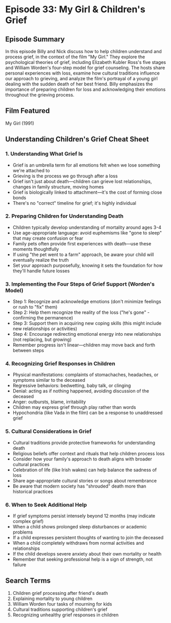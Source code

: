# Episode 33: My Girl & Children's Grief

## Episode Summary
In this episode Billy and Nick discuss how to help children understand and process grief, in the context of the film "My Girl." They explore the psychological theories of grief, including Elizabeth Kubler Ross's five stages and William Worden's four-step model for grief counseling. The hosts share personal experiences with loss, examine how cultural traditions influence our approach to grieving, and analyze the film's portrayal of a young girl dealing with the sudden death of her best friend. Billy emphasizes the importance of preparing children for loss and acknowledging their emotions throughout the grieving process.

## Film Featured
My Girl (1991)

## Understanding Children's Grief Cheat Sheet

### 1. Understanding What Grief Is
- Grief is an umbrella term for all emotions felt when we lose something we're attached to
- Grieving is the process we go through after a loss
- Grief isn't just about death—children can grieve lost relationships, changes in family structure, moving homes
- Grief is biologically linked to attachment—it's the cost of forming close bonds
- There's no "correct" timeline for grief; it's highly individual

### 2. Preparing Children for Understanding Death
- Children typically develop understanding of mortality around ages 3-4
- Use age-appropriate language: avoid euphemisms like "gone to sleep" that may create confusion or fear
- Family pets often provide first experiences with death—use these moments thoughtfully
- If using "the pet went to a farm" approach, be aware your child will eventually realize the truth
- Set your approach purposefully, knowing it sets the foundation for how they'll handle future losses

### 3. Implementing the Four Steps of Grief Support (Worden's Model)
- Step 1: Recognize and acknowledge emotions (don't minimize feelings or rush to "fix" them)
- Step 2: Help them recognize the reality of the loss ("he's gone" - confirming the permanence)
- Step 3: Support them in acquiring new coping skills (this might include new relationships or activities)
- Step 4: Encourage redirecting emotional energy into new relationships (not replacing, but growing)
- Remember progress isn't linear—children may move back and forth between steps

### 4. Recognizing Grief Responses in Children
- Physical manifestations: complaints of stomachaches, headaches, or symptoms similar to the deceased
- Regressive behaviors: bedwetting, baby talk, or clinging
- Denial: acting as if nothing happened, avoiding discussion of the deceased
- Anger: outbursts, blame, irritability
- Children may express grief through play rather than words
- Hypochondria (like Vada in the film) can be a response to unaddressed grief

### 5. Cultural Considerations in Grief
- Cultural traditions provide protective frameworks for understanding death
- Religious beliefs offer context and rituals that help children process loss
- Consider how your family's approach to death aligns with broader cultural practices
- Celebration of life (like Irish wakes) can help balance the sadness of loss
- Share age-appropriate cultural stories or songs about remembrance
- Be aware that modern society has "shrouded" death more than historical practices

### 6. When to Seek Additional Help
- If grief symptoms persist intensely beyond 12 months (may indicate complex grief)
- When a child shows prolonged sleep disturbances or academic problems
- If a child expresses persistent thoughts of wanting to join the deceased
- When a child completely withdraws from normal activities and relationships
- If the child develops severe anxiety about their own mortality or health
- Remember that seeking professional help is a sign of strength, not failure

## Search Terms
1. Children grief processing after friend's death
2. Explaining mortality to young children
3. William Worden four tasks of mourning for kids
4. Cultural traditions supporting children's grief
5. Recognizing unhealthy grief responses in children